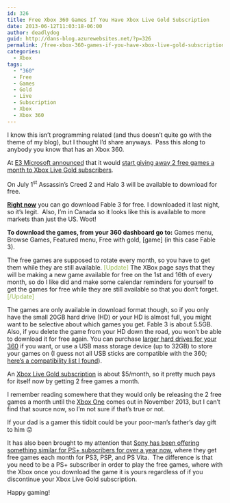 ```yaml
---
id: 326
title: Free Xbox 360 Games If You Have Xbox Live Gold Subscription
date: 2013-06-12T11:03:18-06:00
author: deadlydog
guid: http://dans-blog.azurewebsites.net/?p=326
permalink: /free-xbox-360-games-if-you-have-xbox-live-gold-subscription/
categories:
  - Xbox
tags:
  - "360"
  - Free
  - Games
  - Gold
  - Live
  - Subscription
  - Xbox
  - Xbox 360
---
```

I know this isn’t programming related (and thus doesn’t quite go with the theme of my blog), but I thought I’d share anyways.&#160; Pass this along to anybody you know that has an Xbox 360.

At [E3 Microsoft announced](http://www.theverge.com/2013/6/10/4413668/xbox-live-gold-free-games-promotion-e3-2013) that it would [start giving away 2 free games a month to Xbox Live Gold subscribers](http://techcrunch.com/2013/06/10/microsoft-fires-back-at-sony-with-free-game-downloads-for-xbox-live-gold-gamers/).

On July 1<sup>st</sup> Assassin’s Creed 2 and Halo 3 will be available to download for free.

**<u>Right now</u>** you can go download Fable 3 for free. I downloaded it last night, so it’s legit.&#160; Also, I’m in Canada so it looks like this is available to more markets than just the US. Woot!

**To download the games, from your 360 dashboard go to:** Games menu, Browse Games, Featured menu, Free with gold, \[game\] (in this case Fable 3).

The free games are supposed to rotate every month, so you have to get them while they are still available. <font color="#9bbb59">[Update]</font> The XBox page says that they will be making a new game available for free on the 1st and 16th of every month, so do I like did and make some calendar reminders for yourself to get the games for free while they are still available so that you don’t forget. <font color="#9bbb59">[/Update]</font>

The games are only available in download format though, so if you only have the small 20GB hard drive (HD) or your HD is almost full, you might want to be selective about which games you get. Fable 3 is about 5.5GB. Also, if you delete the game from your HD down the road, you won’t be able to download it for free again. You can purchase [larger hard drives for your 360](http://en.wikipedia.org/wiki/List_of_Xbox_360_accessories#Detachable_hard_drives) if you want, or use a USB mass storage device (up to 32GB) to store your games on (I guess not all USB sticks are compatible with the 360; [here’s a compatibility list I found](http://blog.yellowchilli.net/2010/04/xbox-360-usb-stick-flash-drive.html)).

An [Xbox Live Gold subscription](http://www.xbox.com/en-CA/Live?xr=shellnav) is about $5/month, so it pretty much pays for itself now by getting 2 free games a month.

I remember reading somewhere that they would only be releasing the 2 free games a month until the [Xbox One](http://en.wikipedia.org/wiki/Xbox_One) comes out in November 2013, but I can’t find that source now, so I’m not sure if that’s true or not.

If your dad is a gamer this tidbit could be your poor-man’s father’s day gift to him 😛

It has also been brought to my attention that [Sony has been offering something similar for PS+ subscribers for over a year now](http://us.playstation.com/psn/playstation-plus/), where they get free games each month for PS3, PSP, and PS Vita.&#160; The difference is that you need to be a PS+ subscriber in order to play the free games, where with the Xbox once you download the game it is yours regardless of if you discontinue your Xbox Live Gold subscription.

Happy gaming!
